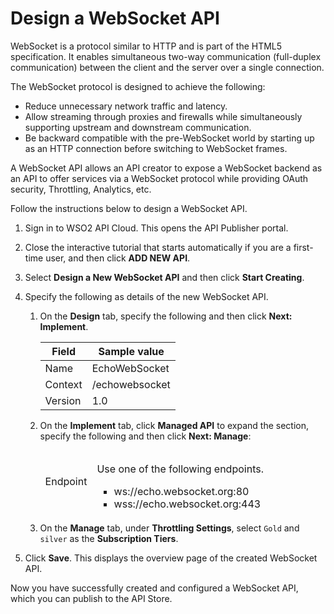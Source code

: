 # Design a WebSocket API

WebSocket is a protocol similar to HTTP and is part of the HTML5 specification. It enables simultaneous two-way communication (full-duplex communication) between the client and the server over a single connection. 

The WebSocket protocol is designed to achieve the following:

-   Reduce unnecessary network traffic and latency.
-   Allow streaming through proxies and firewalls while simultaneously supporting upstream and downstream communication.
-   Be backward compatible with the pre-WebSocket world by starting up as an HTTP connection before switching to WebSocket frames.

A WebSocket API allows an API creator to expose a WebSocket backend as an API to offer services via a WebSocket protocol while providing OAuth security, Throttling, Analytics, etc.

Follow the instructions below to design a WebSocket API.

1. Sign in to WSO2 API Cloud. This opens the API Publisher portal.

2. Close the interactive tutorial that starts automatically if you are
    a first-time user, and then click **ADD NEW API**.

3. Select **Design a New WebSocket API** and then click **Start Creating**.

4.  Specify the following as details of the new WebSocket API.
 
     1. On the **Design** tab, specify the following and then click **Next: Implement**.

         <table>
         <thead>
         <tr>
         <th>Field</th>
         <th>Sample value</th>
         </tr>
         </thead>
         <tbody>
         <tr>
         <td>Name</td>
         <td>EchoWebSocket</td>
         </tr>
         <tr>
         <td>Context</td>
         <td>/echowebsocket</td>
         </tr>
         <tr>
         <td>Version</td>
         <td>1.0</td>
         </tr>
         </tbody>
         </table>

     2. On the **Implement** tab, click **Managed API** to expand the section, specify the following and then click **Next: Manage**:

         <table>
         <thead>
         <tr>
         <td>Endpoint</td>
         <td><p>
          Use one of the following endpoints.
         <ul>
         <li>ws://echo.websocket.org:80</li>
         <li>wss://echo.websocket.org:443</li>
         </ul></td>
         </tr>
         </tbody>
         </table>
 
     3. On the **Manage** tab, under **Throttling Settings**, select `Gold` and `silver` as the **Subscription Tiers**.


5.  Click **Save**. This displays the overview page of the created WebSocket API.

Now you have successfully created and configured a WebSocket API, which you can publish to the API Store.
